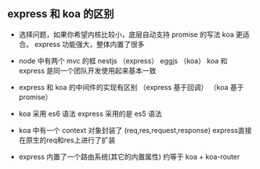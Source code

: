 ## express 和 koa 的区别

- 选择问题，如果你希望内核比较小，底层自动支持 promise 的写法 koa 更适合。 express 功能强大，整体内置了很多
- node 中有两个 mvc 的框 nestjs （express） eggjs （koa） koa 和 express 是同一个团队开发使用起来基本一致
- express 和 koa 的中间件的实现有区别 （express 基于回调） （koa 基于 promise）
- koa 采用 es6 语法 express 采用的是 es5 语法
- koa 中有一个 context 对象封装了 (req,res,request,response)  express直接在原生的req和res上进行了扩装

- express 内置了一个路由系统(其它的内置属性) 约等于 koa + koa-router
